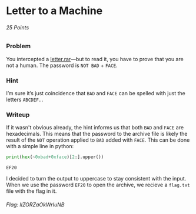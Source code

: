 
# Letter to a Machine 
###### 25 Points


### Problem
You intercepted a [letter.rar](letter.c5e1ae35c726.rar)—but to read it, you have to prove that you are not a human. The password is `NOT BAD` + `FACE`.


### Hint
I’m sure it’s just coincidence that `BAD` and `FACE` can be spelled with just the letters `ABCDEF`…

### Writeup
If it wasn't obvious already, the hint informs us that both `BAD` and `FACE` are hexadecimals. This means that the password to the archive file is likely the result of the `NOT` operation applied to `BAD` added with `FACE`. This can be done with a simple line in python:


```python
print(hex(~0xbad+0xface)[2:].upper())
```

    EF20


I decided to turn the output to uppercase to stay consistent with the input. When we use the password `EF20` to open the archive, we recieve a `flag.txt` file with the flag in it.

###### Flag: lIZORZaOkWrIuNB
